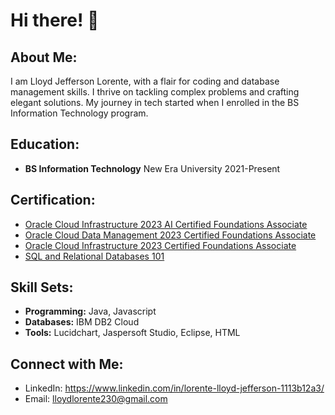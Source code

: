 # Hi there! 👋

## About Me:

I am Lloyd Jefferson Lorente, with a flair for coding and database management skills. I thrive on tackling complex problems and crafting elegant solutions. My journey in tech started when I enrolled in the BS Information Technology program.

## Education:

- **BS Information Technology**
  New Era University
  2021-Present

## Certification:

- [Oracle Cloud Infrastructure 2023 AI Certified Foundations Associate](https://catalog-education.oracle.com/pls/certview/sharebadge?id=43CC1D92BC91590B7CB73417550907793C0B83CAC82C6D4EBA767EDD35ED4477)
- [Oracle Cloud Data Management 2023 Certified Foundations Associate](https://catalog-education.oracle.com/pls/certview/sharebadge?id=6AAF413BE1D890C581D4C8FE946F54CCAFDF9BF7C9E50937AF796230C042F165)
- [Oracle Cloud Infrastructure 2023 Certified Foundations Associate](https://catalog-education.oracle.com/pls/certview/sharebadge?id=D445D213AB638D570147DCCD91BC0A07C1C8BCC8F028266987EDCAD6516993D4)
- [SQL and Relational Databases 101](https://courses.cognitiveclass.ai/certificates/1b935a1aa7bc4145bbc208e37926c621)

## Skill Sets:

- **Programming:** Java, Javascript
- **Databases:** IBM DB2 Cloud
- **Tools:** Lucidchart, Jaspersoft Studio, Eclipse, HTML

## Connect with Me:

- LinkedIn: [](https://www.linkedin.com/in/lorente-lloyd-jefferson-1113b12a3/)https://www.linkedin.com/in/lorente-lloyd-jefferson-1113b12a3/
- Email: lloydlorente230@gmail.com

